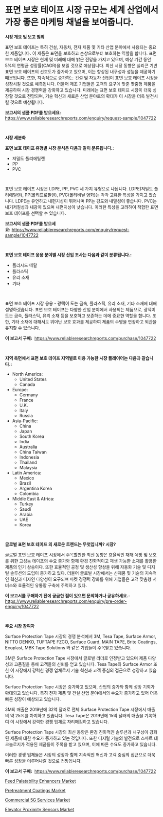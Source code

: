 <p><h1>표면 보호 테이프 시장 규모는 세계 산업에서 가장 좋은 마케팅 채널을 보여줍니다.</h1></p><p><strong>시장 개요 및 보고 범위</strong></p>
<p><p>표면 보호 테이프는 특히 건설, 자동차, 전자 제품 및 기타 산업 분야에서 사용되는 중요한 제품입니다. 이 제품은 표면을 보호하고 손상으로부터 보호하는 역할을 합니다. 표면 보호 테이프 시장은 현재 및 미래에 대해 밝은 전망을 가지고 있으며, 예상 기간 동안 5%의 연평균 성장률(CAGR)을 보일 것으로 예상됩니다. 최신 시장 동향은 실리콘 기반 표면 보호 테이프의 선호도가 증가하고 있으며, 이는 향상된 내구성과 성능을 제공하기 때문입니다. 또한, 지속적으로 증가하는 건설 및 자동차 산업이 표면 보호 테이프 시장을 성장시킬 것으로 예측됩니다. 더불어 제조 기업들은 고객의 요구에 맞춘 맞춤형 제품을 제공하여 시장 경쟁력을 강화하고 있습니다. 미래에는 표면 보호 테이프 시장이 더욱 성장할 것으로 전망되며, 기술 혁신과 새로운 산업 분야로의 확대가 이 시장을 더욱 발전시킬 것으로 예상됩니다.</p></p>
<p><strong>보고서의 샘플 PDF를 받으세요:</strong> <a href="https://www.reliableresearchreports.com/enquiry/request-sample/1047722">https://www.reliableresearchreports.com/enquiry/request-sample/1047722</a></p>
<p>&nbsp;</p>
<p><strong>시장 세분화</strong></p>
<p><strong>표면 보호 테이프 유형별 시장 분석은 다음과 같이 분류됩니다.:</strong></p>
<p><ul><li>저밀도 폴리에틸렌</li><li>PP</li><li>PVC</li></ul></p>
<p>&nbsp;</p>
<p><p>표면 보호 테이프 시장은 LDPE, PP, PVC 세 가지 유형으로 나뉩니다. LDPE(저밀도 폴리에틸렌), PP(폴리프로필렌), PVC(폴리비닐 염화)는 각각 고유한 특성을 가지고 있습니다. LDPE는 유연하고 내편지성이 뛰어나며 PP는 강도와 내열성이 좋습니다. PVC는 내기저질성과 내광이 있으며 내편지성이 낮습니다. 이러한 특성을 고려하여 적합한 표면 보호 테이프를 선택할 수 있습니다.</p></p>
<p><strong>보고서의 샘플 PDF를 받으세요:</strong>&nbsp;<a href="https://www.reliableresearchreports.com/enquiry/request-sample/1047722">https://www.reliableresearchreports.com/enquiry/request-sample/1047722</a></p>
<p>&nbsp;</p>
<p><strong> 표면 보호 테이프 응용 분야별 시장 산업 조사는 다음과 같이 분류됩니다.:</strong></p>
<p><ul><li>폴리시드 메탈</li><li>플라스틱</li><li>유리 소재</li><li>기타</li></ul></p>
<p>&nbsp;</p>
<p><p>표면 보호 테이프 시장 응용 - 광택이 도는 금속, 플라스틱, 유리 소재, 기타 소재에 대해 설명하겠습니다. 표면 보호 테이프는 다양한 산업 분야에서 사용되는 제품으로, 광택이 도는 금속, 플라스틱, 유리 소재 등을 보호하고 보존하는 데에 중요한 역할을 합니다. 또한, 기타 소재에 대해서도 뛰어난 보호 효과를 제공하여 제품의 수명을 연장하고 외관을 유지할 수 있습니다.</p></p>
<p><strong>이 보고서 구매:</strong>&nbsp; <a href="https://www.reliableresearchreports.com/purchase/1047722">https://www.reliableresearchreports.com/purchase/1047722</a></p>
<p>&nbsp;</p>
<p><strong>지역 측면에서 표면 보호 테이프 지역별로 이용 가능한 시장 플레이어는 다음과 같습니다.:</strong></p>
<p><ul>
    <li>
        North America:
        <ul>
            <li>United States</li>
            <li>Canada</li>
        </ul>
    </li>
    <li>
        Europe:
        <ul>
            <li>Germany</li>
            <li>France</li>
            <li>U.K.</li>
            <li>Italy</li>
            <li>Russia</li>
        </ul>
    </li>
    <li>
        Asia-Pacific:
        <ul>
            <li>China</li>
            <li>Japan</li>
            <li>South Korea</li>
            <li>India</li>
            <li>Australia</li>
            <li>China Taiwan</li>
            <li>Indonesia</li>
            <li>Thailand</li>
            <li>Malaysia</li>
        </ul>
    </li>
    <li>
        Latin America:
        <ul>
            <li>Mexico</li>
            <li>Brazil</li>
            <li>Argentina Korea</li>
            <li>Colombia</li>
        </ul>
    </li>
    <li>
        Middle East & Africa:
        <ul>
            <li>Turkey</li>
            <li>Saudi</li>
            <li>Arabia</li>
            <li>UAE</li>
            <li>Korea</li>
        </ul>
    </li>
    </ul></p>
<p>&nbsp;</p>
<p><strong>글로벌 표면 보호 테이프 의 새로운 트렌드는 무엇입니까? 시장?</strong></p>
<p><p>글로벌 표면 보호 테이프 시장에서 주목할만한 최신 동향은 효율적인 재해 예방 및 보호를 위한 고성능 테이프의 수요 증가와 함께 환경 친화적이고 재생 가능한 소재를 활용한 제품의 인기 상승이다. 또한 효율적인 공정 및 생산성 향상을 위해 자동화 기술 및 디지털 솔루션의 도입이 증가하고 있다. 더불어 글로벌 시장에서는 신제품 및 기술의 지속적인 혁신과 디자인 다양성이 요구되며 마켓 경쟁력 강화를 위해 기업들은 고객 맞춤형 서비스와 효율적인 유통망 구축에 주력하고 있다.</p></p>
<p><strong>이 보고서를 구매하기 전에 궁금한 점이 있으면 문의하거나 공유하세요.</strong>- <a href="https://www.reliableresearchreports.com/enquiry/pre-order-enquiry/1047722">https://www.reliableresearchreports.com/enquiry/pre-order-enquiry/1047722</a></p>
<p>&nbsp;</p>
<p><strong>주요 시장 참여자</strong></p>
<p><p>Surface Protection Tape 시장의 경쟁 분석에서 3M, Tesa Tape, Surface Armor, NITTO DENKO, TUFTAPE FZCO, Surface Guard, MAIN TAPE, Brite Coatings, Ecoplast, MBK Tape Solutions 와 같은 기업들이 주목받고 있습니다. </p><p>3M은 Surface Protection Tape 시장에서 글로벌 리더로 인정받고 있으며 제품 다양성과 고품질을 통해 고객들의 신뢰를 얻고 있습니다. Tesa Tape와 Surface Armor 또한 이 시장에서 강력한 경쟁 업체로서 기술 혁신과 고객 중심의 접근으로 성장하고 있습니다.</p><p>Surface Protection Tape 시장은 증가하고 있으며, 산업의 증가와 함께 성장 기회가 확대되고 있습니다. 특히 전자 제품 및 건설 산업 분야에서의 수요가 증가하고 있어 더욱 빠른 성장이 예상되고 있습니다.</p><p>3M의 매출은 2019년에 32억 달러로 전체 Surface Protection Tape 시장에서 매출의 약 25%를 차지하고 있습니다. Tesa Tape은 2019년에 15억 달러의 매출을 기록하여 이 시장에서 강력한 경쟁 업체로 자리매김하고 있습니다.</p><p>Surface Protection Tape 시장의 최신 동향은 환경 친화적인 솔루션과 내구성이 강화된 제품에 대한 수요가 증가하고 있는 것입니다. 또한 디지털 기술의 발전으로 스마트 테크놀로지가 적용된 제품들이 주목을 받고 있으며, 이에 따른 수요도 증가하고 있습니다.</p><p>이러한 경쟁 업체들은 시장의 성장과 함께 지속적인 혁신과 고객 중심의 접근으로 더욱 빠른 성장을 이루어나갈 것으로 전망됩니다.</p></p>
<p><strong>이 보고서 구매:</strong>&nbsp;&nbsp;<a href="https://www.reliableresearchreports.com/purchase/1047722">https://www.reliableresearchreports.com/purchase/1047722</a></p>
<p><p><a href="https://github.com/lubmix/Market-Research-Report-List-1/blob/main/feed-palatability-enhancers-market.md">Feed Palatability Enhancers Market</a></p><p><a href="https://github.com/joannagoyvaerts/Market-Research-Report-List-1/blob/main/pretreatment-coatings-market.md">Pretreatment Coatings Market</a></p><p><a href="https://valiant-lunge-8fe.notion.site/Global-Commercial-5G-Services-Market-by-Types-Applications-and-Major-Players-with-Regional-Growth-45fba0af6440491f9291ce7912b80cf2">Commercial 5G Services Market</a></p><p><a href="https://view.publitas.com/reportprime-1/elevator-proximity-sensors-market-furnish-information-about-market-size-market-share-market-dynamics-and-projections-spanning-from-2023-to-2030/">Elevator Proximity Sensors Market</a></p></p>
